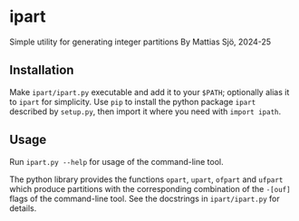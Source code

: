 # ipart
Simple utility for generating integer partitions
By Mattias Sjö, 2024-25

## Installation

Make `ipart/ipart.py` executable and add it to your `$PATH`; optionally alias it to `ipart` for simplicity.
Use `pip` to install the python package `ipart` described by `setup.py`, then import it where you need with `import ipath`.

## Usage

Run `ipart.py --help` for usage of the command-line tool.

The python library provides the functions `opart`, `upart`, `ofpart` and `ufpart` which produce partitions with the corresponding combination of the `-[ouf]` flags of the command-line tool.
See the docstrings in `ipart/ipart.py` for details.
